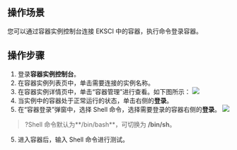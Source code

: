 

## 操作场景

您可以通过容器实例控制台连接 EKSCI 中的容器，执行命令登录容器。

## 操作步骤
1. 登录**容器实例控制台**。  
2. 在容器实例列表页中，单击需要连接的实例名称。
3. 在容器实例详情页中，单击“容器管理”进行查看。如下图所示：
![](https://qcloudimg.tencent-cloud.cn/raw/2cb931d98fc37bf5a4a2ca8191c2c523.png)
4. 当实例中的容器处于正常运行的状态，单击右侧的**登录**。
5. 在“容器登录”弹窗中，选择 Shell 命令，选择需要登录的容器右侧的**登录**。
![](https://qcloudimg.tencent-cloud.cn/raw/bb92313f06ca851c6830c2c5008b955e.png)
>?Shell 命令默认为**/bin/bash**，可切换为 **/bin/sh**。
5. 进入容器后，输入 Shell 命令进行测试。

